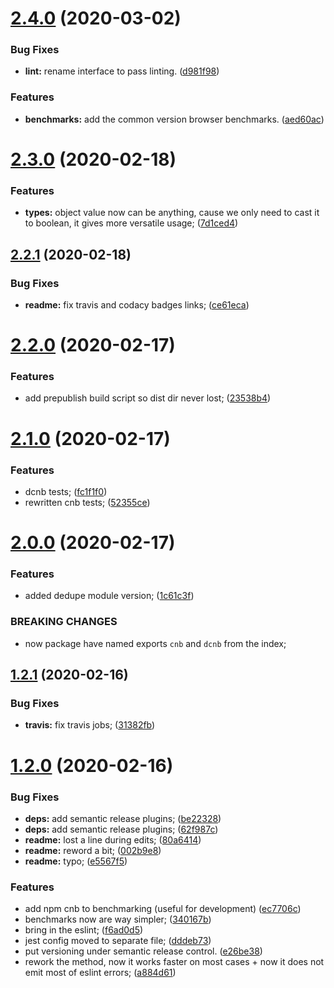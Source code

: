 # [2.4.0](https://github.com/xobotyi/cnbuilder/compare/v2.3.0...v2.4.0) (2020-03-02)


### Bug Fixes

* **lint:** rename interface to pass linting. ([d981f98](https://github.com/xobotyi/cnbuilder/commit/d981f983e985be01105563e465e7f0020047f971))


### Features

* **benchmarks:** add the common version browser benchmarks. ([aed60ac](https://github.com/xobotyi/cnbuilder/commit/aed60ac7991e62b4c1b3d46a290fced0fb03f331))

# [2.3.0](https://github.com/xobotyi/cnbuilder/compare/v2.2.1...v2.3.0) (2020-02-18)


### Features

* **types:** object value now can be anything, cause we only need to cast it to boolean, it gives more versatile usage; ([7d1ced4](https://github.com/xobotyi/cnbuilder/commit/7d1ced48d7439972917b372c42cd223fb963428a))

## [2.2.1](https://github.com/xobotyi/cnbuilder/compare/v2.2.0...v2.2.1) (2020-02-18)


### Bug Fixes

* **readme:** fix travis and codacy badges links; ([ce61eca](https://github.com/xobotyi/cnbuilder/commit/ce61ecab2d5e7efe8e2ac15c6abf42d56258d1c6))

# [2.2.0](https://github.com/xobotyi/cnbuilder/compare/v2.1.0...v2.2.0) (2020-02-17)


### Features

* add prepublish build script so dist dir never lost; ([23538b4](https://github.com/xobotyi/cnbuilder/commit/23538b4db4a8fc4d6297a8f94c9e01d4170a64a9))

# [2.1.0](https://github.com/xobotyi/cnbuilder/compare/v2.0.0...v2.1.0) (2020-02-17)


### Features

* dcnb tests; ([fc1f1f0](https://github.com/xobotyi/cnbuilder/commit/fc1f1f08dd0ea2070fe5186545016ad917f3ed3c))
* rewritten cnb tests; ([52355ce](https://github.com/xobotyi/cnbuilder/commit/52355ce51dcc59ec8bfe1da055fbf1910144c1b1))

# [2.0.0](https://github.com/xobotyi/cnbuilder/compare/v1.2.1...v2.0.0) (2020-02-17)


### Features

* added dedupe module version; ([1c61c3f](https://github.com/xobotyi/cnbuilder/commit/1c61c3fd2567d8586e22e46f02c6cc8050f8dcb5))


### BREAKING CHANGES

* now package have named exports `cnb` and `dcnb` from the index;

## [1.2.1](https://github.com/xobotyi/cnbuilder/compare/v1.2.0...v1.2.1) (2020-02-16)


### Bug Fixes

* **travis:** fix travis jobs; ([31382fb](https://github.com/xobotyi/cnbuilder/commit/31382fb2953d44facaa099fb30c671af15f86779))

# [1.2.0](https://github.com/xobotyi/cnbuilder/compare/v1.1.7...v1.2.0) (2020-02-16)


### Bug Fixes

* **deps:** add semantic release plugins; ([be22328](https://github.com/xobotyi/cnbuilder/commit/be2232809e601e60772a8296e663bb9ab3c9047c))
* **deps:** add semantic release plugins; ([62f987c](https://github.com/xobotyi/cnbuilder/commit/62f987ca2c4cd42accf60b8bc87b30ba388526ab))
* **readme:** lost a line during edits; ([80a6414](https://github.com/xobotyi/cnbuilder/commit/80a641437d153a8d098dfaa797b6400bee1984c8))
* **readme:** reword a bit; ([002b9e8](https://github.com/xobotyi/cnbuilder/commit/002b9e8d7e823b8b9d5605627dd71b8b64c7cd91))
* **readme:** typo; ([e5567f5](https://github.com/xobotyi/cnbuilder/commit/e5567f584b18b6f42ec0a75739c41193a9229577))


### Features

* add npm cnb to benchmarking (useful for development) ([ec7706c](https://github.com/xobotyi/cnbuilder/commit/ec7706ce129a7338f046bb3e45457c64d08801e6))
* benchmarks now are way simpler; ([340167b](https://github.com/xobotyi/cnbuilder/commit/340167b2a8d8300f29e3e17fd5637d1efa1da60e))
* bring in the eslint; ([f6ad0d5](https://github.com/xobotyi/cnbuilder/commit/f6ad0d50bfbd933a67986c044738ad84df5840d9))
* jest config moved to separate file; ([dddeb73](https://github.com/xobotyi/cnbuilder/commit/dddeb73d22d65fb4eed9472dce053c6120419a62))
* put versioning under semantic release control. ([e26be38](https://github.com/xobotyi/cnbuilder/commit/e26be38f1d5aae203d43e624c05a36a3cb72fa3e))
* rework the method, now it works faster on most cases + now it does not emit most of eslint errors; ([a884d61](https://github.com/xobotyi/cnbuilder/commit/a884d617103d9266d19a507e60097b55a0073b0f))
